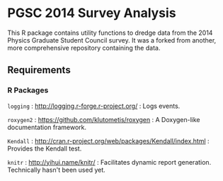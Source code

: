 # PGSC 2014 Survey Analysis

This R package contains utility functions to dredge data from the 2014 Physics
Graduate Student Council survey. It was a forked from another, more
comprehensive repository containing the data.


## Requirements

### R Packages

`logging` 
: <http://logging.r-forge.r-project.org/>
: Logs events.

`roxygen2`
: <https://github.com/klutometis/roxygen>
: A Doxygen-like documentation framework.

`Kendall`
: <http://cran.r-project.org/web/packages/Kendall/index.html>
: Provides the Kendall test.

`knitr`
: <http://yihui.name/knitr/>
: Facilitates dynamic report generation. Technically hasn't been used yet.

